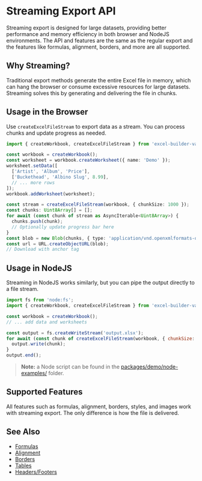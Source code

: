 # Streaming Export API

Streaming export is designed for large datasets, providing better performance and memory efficiency in both browser and NodeJS environments. The API and features are the same as the regular export and the features like formulas, alignment, borders, and more are all supported.

## Why Streaming?

Traditional export methods generate the entire Excel file in memory, which can hang the browser or consume excessive resources for large datasets. Streaming solves this by generating and delivering the file in chunks.

## Usage in the Browser

Use `createExcelFileStream` to export data as a stream. You can process chunks and update progress as needed.

```ts
import { createWorkbook, createExcelFileStream } from 'excel-builder-vanilla';

const workbook = createWorkbook();
const worksheet = workbook.createWorksheet({ name: 'Demo' });
worksheet.setData([
  ['Artist', 'Album', 'Price'],
  ['Buckethead', 'Albino Slug', 8.99],
  // ... more rows
]);
workbook.addWorksheet(worksheet);

const stream = createExcelFileStream(workbook, { chunkSize: 1000 });
const chunks: Uint8Array[] = [];
for await (const chunk of stream as AsyncIterable<Uint8Array>) {
  chunks.push(chunk);
  // Optionally update progress bar here
}
const blob = new Blob(chunks, { type: 'application/vnd.openxmlformats-officedocument.spreadsheetml.sheet' });
const url = URL.createObjectURL(blob);
// Download with anchor tag
```

## Usage in NodeJS

Streaming in NodeJS works similarly, but you can pipe the output directly to a file stream.

```js
import fs from 'node:fs';
import { createWorkbook, createExcelFileStream } from 'excel-builder-vanilla';

const workbook = createWorkbook();
// ... add data and worksheets

const output = fs.createWriteStream('output.xlsx');
for await (const chunk of createExcelFileStream(workbook, { chunkSize: 1000 })) {
  output.write(chunk);
}
output.end();
```

> **Note:** a Node script can be found in the [packages/demo/node-examples/](https://github.com/ghiscoding/excel-builder-vanilla/tree/main/packages/demo/node-examples/) folder.

## Supported Features

All features such as formulas, alignment, borders, styles, and images work with streaming export. The only difference is how the file is delivered.

## See Also

- [Formulas](formulas.md)
- [Alignment](alignment.md)
- [Borders](fonts-and-colors.md)
- [Tables](tables.md)
- [Headers/Footers](worksheet-headers-footers.md)
